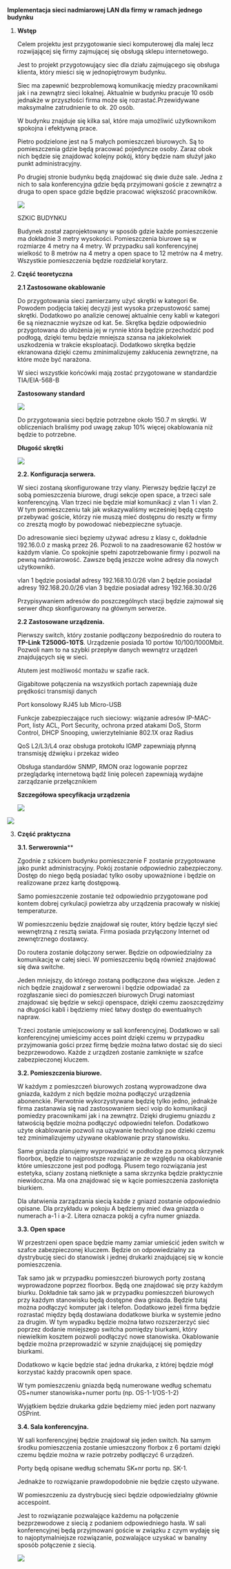 



**Implementacja sieci nadmiarowej LAN dla firmy w ramach jednego budynku**





1. **Wstęp**

   

   

   

   Celem projektu jest przygotowanie sieci komputerowej dla malej lecz rozwijającej się firmy 
   zajmującej się obsługą sklepu internetowego. 

   Jest to projekt przygotowujący siec dla działu 
   zajmującego się obsługa klienta, który mieści się w jednopiętrowym budynku. 

   Siec ma zapewnić bezproblemową komunikację miedzy pracownikami jak i na zewnątrz sieci lokalnej. 
   Aktualnie w budynku pracuje 10 osób jednakże w przyszłości firma może się rozrastać.Przewidywane maksymalne zatrudnienie to ok. 20 osób.

   W budynku znajduje się kilka sal, które maja umożliwić użytkownikom spokojna i efektywną prace. 

   Pietro podzielone jest na 5 małych pomieszczeń biurowych. Są to pomieszczenia gdzie będą pracować pojedyncze osoby. 
   Zaraz obok nich będzie się znajdować kolejny pokój, który będzie nam służył jako punkt administracyjny. 

   Po drugiej stronie budynku będą znajdować się dwie duże sale. Jedna z nich to sala konferencyjna gdzie będą przyjmowani goście z zewnątrz a druga to open space 
   gdzie będzie pracować większość pracowników.

   ![](https://i.imgur.com/dgdXc6R.png)

   SZKIC BUDYNKU

   

   Budynek został zaprojektowany w sposób gdzie każde pomieszczenie ma dokładnie 3 metry wysokości.
   Pomieszczenia biurowe są w rozmiarze 4 metry na 4 metry. W przypadku sali konferencyjnej wielkość to 8 metrów na 4 metry a open space
   to 12 metrów na 4 metry.
   Wszystkie pomieszczenia będzie rozdzielał korytarz.







2. **Część teoretyczna**

   **2.1 Zastosowane okablowanie**

   Do przygotowania sieci zamierzamy użyć skrętki w kategori 6e. Powodem podjęcia takiej decyzji jest wysoka przepustowość 
   samej skrętki. Dodatkowo po analizie cenowej aktualnie ceny kabli w kategori 6e są nieznacznie wyższe od kat. 5e.
   Skrętka będzie odpowiednio przygotowana do ułożenia jej w rynnie która będzie przechodzić pod podłogą, dzięki temu będzie mniejsza
   szansa na jakiekolwiek uszkodzenia w trakcie eksploatacji.
   Dodatkowo skrętka będzie ekranowana dzięki czemu zminimalizujemy zakłucenia zewnętrzne, na które może być narażona.

   W sieci wszystkie końcówki mają zostać przygotowane w standardzie TIA/EIA-568-B

   

   **Zastosowany standard**

   ![](https://i.imgur.com/EygpVir.png)

   

   Do przygotowania sieci będzie potrzebne około 150.7 m skrętki. W obliczeniach braliśmy pod uwagę zakup 10% więcej okablowania niż będzie
   to potrzebne.

   **Długość skrętki** 

   ![](https://i.imgur.com/SXIgYnT.png)

   

   **2.2. Konfiguracja serwera.**

   W sieci zostaną skonfigurowane trzy vlany. 
   Pierwszy będzie łączył ze sobą pomieszczenia biurowe, drugi sekcje open space, a trzeci sale konferencyjną.
   Vlan trzeci nie będzie miał komunikacji z vlan 1 i vlan 2.
   W tym pomieszczeniu tak jak wskazywaliśmy wcześniej będą często przebywać goście, którzy nie muszą mieć dostępnu do reszty w firmy co 
   zresztą mogło by powodować niebezpieczne sytuacje.

   Do adresowanie sieci bęziemy używać adresu z klasy c, dokładnie 192.16.0.0 z maską przez 26. Pozwoli to na zaadresowanie 62 hostów w każdym vlanie.
   Co spokojnie spełni zapotrzebowanie firmy i pozwoli na pewną nadmiarowość. Zawsze będą jeszcze wolne adresy dla nowych użytkownikó.

   vlan 1 będzie posiadał adresy 192.168.10.0/26 
   vlan 2 będzie posiadał adresy 192.168.20.0/26
   vlan 3 będzie posiadał adresy 192.168.30.0/26

   Przypisywaniem adresów do poszczególnych stacji będzie zajmował się serwer dhcp skonfigurowany na głównym serwerze.

   **2.2 Zastosowane urządzenia.**

   Pierwszy switch, który zostanie podłączony bezpośrednio do routera to **TP-Link T2500G-10TS**. Urządzenie posiada 10 portów 10/100/1000Mbit. Pozwoli nam to na szybki przepływ danych wewnątrz urządzeń znajdujących się w sieci.

   Atutem jest możliwość montażu w szafie rack.

   Gigabitowe połączenia na wszystkich portach zapewniają duże prędkości transmisji danych

   Port konsolowy RJ45 lub Micro-USB

   Funkcje zabezpieczające ruch sieciowy: wiązanie adresów IP-MAC-Port, listy ACL, Port Security, ochrona przed atakami DoS, Storm Control, DHCP Snooping, uwierzytelnianie 802.1X oraz Radius

   QoS L2/L3/L4 oraz obsługa protokołu IGMP zapewniają płynną transmisję dźwięku i przekaz wideo

   Obsługa standardów SNMP, RMON oraz logowanie poprzez przeglądarkę internetową bądź linię poleceń zapewniają wydajne zarządzanie przełącznikiem
   

   **Szczegółowa specyfikacja urządzenia**

   ![](https://static.tp-link.com/T2500G-10TS_UN_1.0_01_1499776746694o.jpg)

   

![](C:\Users\Administrator\Desktop\Przechwytywanie.PNG)



3. **Część praktyczna**


   **3.1. Serwerownia****

   Zgodnie z szkicem budynku pomieszczenie F zostanie przygotowane jako punkt administracyjny.
   Pokój zostanie odpowiednio zabezpieczony. Dostęp do niego będą posiadać tylko osoby upoważnione i będzie on realizowane przez kartę dostępową. 

   Samo pomieszczenie zostanie też odpowiednio przygotowane pod kontem dobrej cyrkulacji powietrza aby urządzenia pracowały w niskiej 
   temperaturze.

   W pomieszczeniu będzie znajdował się router, który będzie łączył sieć wewnętrzną z resztą swiata.
   Firma posiada przyłączony Internet od zewnętrznego dostawcy.

   Do routera zostanie dołączony serwer. Będzie on odpowiedzialny za komunikację w całej sieci.
   W pomieszczeniu będą również znajdować się dwa switche.

   Jeden mniejszy, do którego zostaną podłączone dwa większe.
   Jeden z nich będzie znajdował z serwerowni i będzie odpowiadać za rozgłaszanie sieci do pomieszczeń biurowych
   Drugi natomiast znajdować się będzie w sekcji openspace, dzięki czemu zaoszczędzimy na długości kabli i będziemy mieć łatwy dostęp do ewentualnych napraw.

   Trzeci zostanie umiejscowiony w sali konferencyjnej.
   Dodatkowo w sali konferencyjnej umieścimy acces point dzięki czemu w przypadku przyjmowania gości przez firmę będzie można łatwo dostać  się do sieci bezprzewodowo.
   Każde z urządzeń zostanie zamknięte w szafce zabezpieczonej kluczem.

   **3.2. Pomieszczenia biurowe.**

   W każdym z pomieszczeń biurowych zostaną wyprowadzone dwa gniazda, każdym z nich będzie można podłączyć urządzenia abonenckie.
   Pierwotnie wykorzystywane będzię tylko jedno, jednakże firma zastanawia się nad zastosowaniem sieci voip do komunikacji pomiedzy 
   pracownikami jak i na zewnątrz.
   Dzięki drugiemu gniazdu z łatwością będzie można podłączyć odpowiedni telefon. Dodatkowo użyte okablowanie pozwoli na używanie 
   technologi poe dzieki czemu też zminimalizujemy używane okablowanie przy stanowisku.

   Same gniazda planujemy wyprowadzić w podłodze za pomocą skrzynek floorbox, będzie to najprostsze rozwiązanie ze względu na okablowanie
   które umieszczone jest pod podłogą. Plusem tego rozwiązania jest estetyka, sćiany zostaną nietknięte a sama skrzynka będzie praktycznie 
   niewidoczna. Ma ona znajdować się w kącie pomieszczenia zasłonięta biurkiem.

   Dla ułatwienia zarządzania siecią każde z gniazd zostanie odpowiednio opisane. Dla przykładu w pokoju A będziemy mieć dwa gniazda 
   o numerach a-1 i a-2. Litera oznacza pokój a cyfra numer gniazda.

   

   **3.3. Open space**

   

   W przestrzeni open space będzie mamy zamiar umieścić jeden switch w szafce zabezpieczonej kluczem. Będzie on odpowiedzialny za 
   dystrybucję sieci do stanowisk i jednej drukarki znajdującej się w koncie pomieszczenia.

   Tak samo jak w przypadku pomieszczeń biurowych porty zostaną wyprowadzone poprzez floorbox. Będą one znajdować się 
   przy każdym biurku. Dokładnie tak samo jak w przypadku pomieszczeń biurowych przy każdym stanowisku będą dostępne dwa gniazda.
   Będzie tutaj można podłączyć komputer jak i telefon.
   Dodatkowo jeżeli firma będzie rozrastać między będą dostawiana dodatkowe biurka w systemie jedno za drugim.
   W tym wypadku będzie można łatwo rozszerzerzyć sieć poprzez dodanie mniejszego switcha pomiędzy biurkami, który niewielkim kosztem pozwoli podłączyć nowe stanowiska. Okablowanie będzie można przeprowadzić w szynie znajdującej się pomiędzy biurkami.

   Dodatkowo w kącie będzie stać jedna drukarka, z której będzie mógł korzystać każdy pracownik open space.

   W tym pomieszczeniu gniazda będą numerowane według schematu OS+numer stanowiska+numer portu (np. OS-1-1/OS-1-2)

   Wyjątkiem będzie drukarka gdzie będziemy mieć jeden port nazwany OSPrint.

   **3.4. Sala konferencyjna.** 

   W sali konferencyjnej będzie znajdował się jeden switch. Na samym środku pomieszczenia zostanie umieszczony florbox z 6 portami dzięki czemu będzie można w razie potrzeby podłączyć 6 urządzeń. 

   Porty będą opisane według schematu SK+nr portu np. SK-1.

   Jednakże to rozwiązanie prawdopodobnie nie będzie często używane.

   W pomieszczeniu za dystrybucję sieci będzie odpowiedzialny głównie accespoint. 

   Jest to rozwiązanie pozwalające każdemu na połączenie bezprzewodowe z siecią z podaniem odpowiedniego hasła.
   W sali konferencyjnej będą przyjmowani goście w związku z czym wydaję się to najoptymalniejsze rozwiązanie, pozwalające uzyskać w banalny sposób połączenie z siecią.

    

   ![](https://i.imgur.com/LFq0Ohc.png)

   

